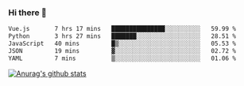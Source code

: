 ### Hi there 👋



<!--
**webB1an/webB1an** is a ✨ _special_ ✨ repository because its `README.md` (this file) appears on your GitHub profile.

Here are some ideas to get you started:

- 🔭 I’m currently working on ...
- 🌱 I’m currently learning ...
- 👯 I’m looking to collaborate on ...
- 🤔 I’m looking for help with ...
- 💬 Ask me about ...
- 📫 How to reach me: ...
- 😄 Pronouns: ...
- ⚡ Fun fact: ...
-->

<!--START_SECTION:waka-->

```txt
Vue.js       7 hrs 17 mins   ███████████████░░░░░░░░░░   59.99 %
Python       3 hrs 27 mins   ███████░░░░░░░░░░░░░░░░░░   28.51 %
JavaScript   40 mins         █▒░░░░░░░░░░░░░░░░░░░░░░░   05.53 %
JSON         19 mins         ▓░░░░░░░░░░░░░░░░░░░░░░░░   02.72 %
YAML         7 mins          ▒░░░░░░░░░░░░░░░░░░░░░░░░   01.06 %
```

<!--END_SECTION:waka-->


[![Anurag's github stats](https://github-readme-stats.vercel.app/api?username=webB1an&show_icons=true&theme=radical)](https://github.com/anuraghazra/github-readme-stats)

